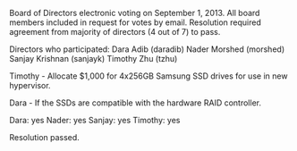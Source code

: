 Board of Directors electronic voting on September 1, 2013.
All board members included in request for votes by email. Resolution
required agreement from majority of directors (4 out of 7) to pass.

Directors who participated:
Dara Adib (daradib)
Nader Morshed (morshed)
Sanjay Krishnan (sanjayk)
Timothy Zhu (tzhu)

Timothy - Allocate $1,000 for 4x256GB Samsung SSD drives for use in
          new hypervisor.

Dara - If the SSDs are compatible with the hardware RAID controller.

Dara: yes
Nader: yes
Sanjay: yes
Timothy: yes

Resolution passed.
